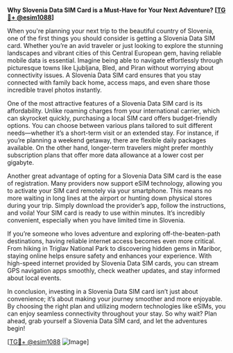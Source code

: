 **Why Slovenia Data SIM Card is a Must-Have for Your Next Adventure? [[TG💪+ @esim1088](https://t.me/s/esim1088)]**

When you're planning your next trip to the beautiful country of Slovenia, one of the first things you should consider is getting a Slovenia Data SIM card. Whether you’re an avid traveler or just looking to explore the stunning landscapes and vibrant cities of this Central European gem, having reliable mobile data is essential. Imagine being able to navigate effortlessly through picturesque towns like Ljubljana, Bled, and Piran without worrying about connectivity issues. A Slovenia Data SIM card ensures that you stay connected with family back home, access maps, and even share those incredible travel photos instantly.

One of the most attractive features of a Slovenia Data SIM card is its affordability. Unlike roaming charges from your international carrier, which can skyrocket quickly, purchasing a local SIM card offers budget-friendly options. You can choose between various plans tailored to suit different needs—whether it’s a short-term visit or an extended stay. For instance, if you’re planning a weekend getaway, there are flexible daily packages available. On the other hand, longer-term travelers might prefer monthly subscription plans that offer more data allowance at a lower cost per gigabyte.

Another great advantage of opting for a Slovenia Data SIM card is the ease of registration. Many providers now support eSIM technology, allowing you to activate your SIM card remotely via your smartphone. This means no more waiting in long lines at the airport or hunting down physical stores during your trip. Simply download the provider’s app, follow the instructions, and voila! Your SIM card is ready to use within minutes. It’s incredibly convenient, especially when you have limited time in Slovenia.

If you’re someone who loves adventure and exploring off-the-beaten-path destinations, having reliable internet access becomes even more critical. From hiking in Triglav National Park to discovering hidden gems in Maribor, staying online helps ensure safety and enhances your experience. With high-speed internet provided by Slovenia Data SIM cards, you can stream GPS navigation apps smoothly, check weather updates, and stay informed about local events.

In conclusion, investing in a Slovenia Data SIM card isn’t just about convenience; it’s about making your journey smoother and more enjoyable. By choosing the right plan and utilizing modern technologies like eSIMs, you can enjoy seamless connectivity throughout your stay. So why wait? Plan ahead, grab yourself a Slovenia Data SIM card, and let the adventures begin! 

[[TG💪+ @esim1088](https://t.me/s/esim1088) ![Image](https://i.postimg.cc/Y0z9fWf4/image.png)]